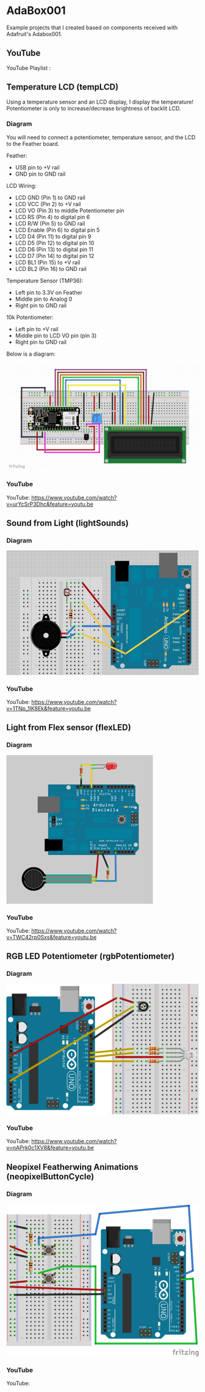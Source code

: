 # AdaBox001
Example projects that I created based on components received with Adafruit's Adabox001. 

## YouTube

YouTube Playlist : 

## Temperature LCD (tempLCD)

Using a temperature sensor and an LCD display, I display the temperature! Potentiometer is only to increase/decrease brightness of backlit LCD.

### Diagram

You will need to connect a potentiometer, temperature sensor, and the LCD to the Feather board.

Feather:

 * USB pin to +V rail
 * GND pin to GND rail

LCD Wiring:

 * LCD GND (Pin 1) to GND rail
 * LCD VCC (Pin 2) to +V rail
 * LCD VO (Pin 3) to middle Potentiometer pin
 * LCD RS (Pin 4) to digital pin 6
 * LCD R/W (Pin 5) to GND rail
 * LCD Enable (Pin 6) to digital pin 5
 * LCD D4 (Pin 11) to digital pin 9
 * LCD D5 (Pin 12) to digital pin 10
 * LCD D6 (Pin 13) to digital pin 11
 * LCD D7 (Pin 14) to digital pin 12
 * LCD BL1 (Pin 15) to +V rail
 * LCD BL2 (Pin 16) to GND rail

Temperature Sensor (TMP36):

 * Left pin to 3.3V on Feather
 * Middle pin to Analog 0
 * Right pin to GND rail

10k Potentiometer:

 * Left pin to +V rail
 * Middle pin to LCD VO pin (pin 3)
 * Right pin to GND rail

Below is a diagram:

![Diagram](/tempLCD/tempLCDCircuit.jpg?raw=true "Diagram")

### YouTube

YouTube: https://www.youtube.com/watch?v=urYcSrP3Dhc&feature=youtu.be

## Sound from Light (lightSounds)

### Diagram

![Diagram](/lightSounds/lightSoundsCircuit.jpg?raw=true "Diagram")

### YouTube

YouTube: https://www.youtube.com/watch?v=1TNp_1lK8Ek&feature=youtu.be

## Light from Flex sensor (flexLED)

### Diagram

![Diagram](/flexLED/flexLEDCircuit.png?raw=true "Diagram")

### YouTube

YouTube: https://www.youtube.com/watch?v=TWC42rp0Sxs&feature=youtu.be

## RGB LED Potentiometer (rgbPotentiometer)

### Diagram

![Diagram](/rgbPotentiometer/rgbPotentiometerCircuit.png?raw=true "Diagram")

### YouTube

YouTube: https://www.youtube.com/watch?v=nAPrk0c1XV8&feature=youtu.be

## Neopixel Featherwing Animations (neopixelButtonCycle)

### Diagram

![Diagram](/neopixelButtonCycle/neopixelButtonCycleCircuit.png?raw=true "Diagram")

### YouTube

YouTube: 
